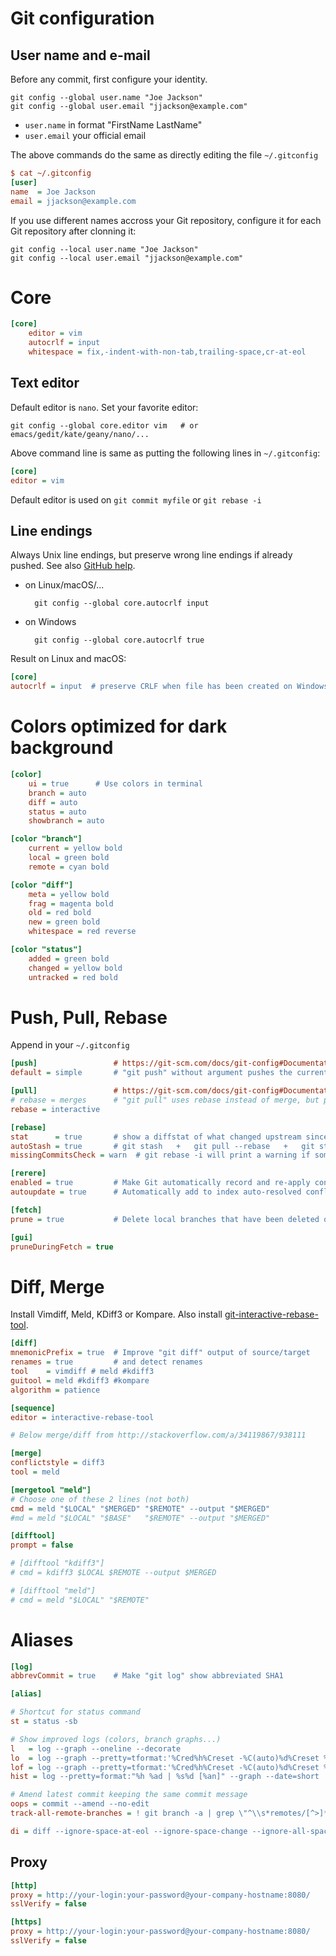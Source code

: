 Git configuration
=================

User name and e-mail
--------------------

Before any commit, first configure your identity.

    git config --global user.name "Joe Jackson"
    git config --global user.email "jjackson@example.com"

- `user.name` in format "FirstName LastName"
- `user.email` your official email

The above commands do the same as directly editing the file `~/.gitconfig`

```ini
$ cat ~/.gitconfig
[user]
name  = Joe Jackson
email = jjackson@example.com
```
If you use different names accross your Git repository, configure it for each Git repository after clonning it:

    git config --local user.name "Joe Jackson"
    git config --local user.email "jjackson@example.com"


Core
====

```ini
[core]
	editor = vim
	autocrlf = input
	whitespace = fix,-indent-with-non-tab,trailing-space,cr-at-eol
```

Text editor
-----------

Default editor is `nano`. Set your favorite editor:

    git config --global core.editor vim   # or emacs/gedit/kate/geany/nano/...

Above command line is same as putting the following lines in `~/.gitconfig`:

```ini
[core]
editor = vim
```

Default editor is used on `git commit myfile` or `git rebase -i`


Line endings
------------

Always Unix line endings, but preserve wrong line endings if already pushed.
See also [GitHub help](https://help.github.com/articles/dealing-with-line-endings#platform-all).
    
* on Linux/macOS/...
    
        git config --global core.autocrlf input
    
* on Windows
    
        git config --global core.autocrlf true

Result on Linux and macOS:

```ini
[core]
autocrlf = input  # preserve CRLF when file has been created on Windows
```


Colors optimized for dark background
====================================

```ini
[color]
	ui = true      # Use colors in terminal
	branch = auto
	diff = auto
	status = auto
	showbranch = auto

[color "branch"]
	current = yellow bold
	local = green bold
	remote = cyan bold

[color "diff"]
	meta = yellow bold
	frag = magenta bold
	old = red bold
	new = green bold
	whitespace = red reverse

[color "status"]
	added = green bold
	changed = yellow bold
	untracked = red bold
```

Push, Pull, Rebase
==================

Append in your `~/.gitconfig`

```ini
[push]                 # https://git-scm.com/docs/git-config#Documentation/git-config.txt-pushdefault
default = simple       # "git push" without argument pushes the current branch to the remote branch with the same name

[pull]                 # https://git-scm.com/docs/git-config#Documentation/git-config.txt-pullrebase
# rebase = merges      # "git pull" uses rebase instead of merge, but preserves existing local merges
rebase = interactive

[rebase]
stat      = true       # show a diffstat of what changed upstream since the last rebase
autoStash = true       # git stash   +   git pull --rebase   +   git stash pop
missingCommitsCheck = warn  # git rebase -i will print a warning if some commits are removed

[rerere]
enabled = true         # Make Git automatically record and re-apply conflicts resolution
autoupdate = true      # Automatically add to index auto-resolved conflicts

[fetch]
prune = true           # Delete local branches that have been deleted on remote repo

[gui]
pruneDuringFetch = true
```

Diff, Merge
===========

Install Vimdiff, Meld, KDiff3 or Kompare.
Also install [git-interactive-rebase-tool](https://github.com/MitMaro/git-interactive-rebase-tool).

```ini
[diff]
mnemonicPrefix = true  # Improve "git diff" output of source/target
renames = true         # and detect renames
tool    = vimdiff # meld #kdiff3
guitool = meld #kdiff3 #kompare
algorithm = patience

[sequence]
editor = interactive-rebase-tool

# Below merge/diff from http://stackoverflow.com/a/34119867/938111

[merge]
conflictstyle = diff3
tool = meld

[mergetool "meld"]
# Choose one of these 2 lines (not both)
cmd = meld "$LOCAL" "$MERGED" "$REMOTE" --output "$MERGED"
#md = meld "$LOCAL" "$BASE"   "$REMOTE" --output "$MERGED"

[difftool]
prompt = false

# [difftool "kdiff3"]
# cmd = kdiff3 $LOCAL $REMOTE --output $MERGED

# [difftool "meld"]
# cmd = meld "$LOCAL" "$REMOTE"
```

Aliases
=======

```ini
[log]
abbrevCommit = true    # Make "git log" show abbreviated SHA1

[alias]

# Shortcut for status command
st = status -sb

# Show improved logs (colors, branch graphs...)
l   = log --graph --oneline --decorate
lo  = log --graph --pretty=tformat:'%Cred%h%Creset -%C(auto)%d%Creset %s %Cgreen(%an %ad %ar)%Creset' --date=short --ignore-space-change --ignore-blank-lines
lof = log --graph --pretty=tformat:'%Cred%h%Creset -%C(auto)%d%Creset %s %Cgreen(%an %ad %ar)%Creset' --date=short --ignore-space-change --ignore-blank-lines --follow --find-copies-harder
hist = log --pretty=format:"%h %ad | %s%d [%an]" --graph --date=short

# Amend latest commit keeping the same commit message
oops = commit --amend --no-edit
track-all-remote-branches = ! git branch -a | grep \"^\\s*remotes/[^>]*$\" | xargs --interactive -L1 git checkout --track

di = diff --ignore-space-at-eol --ignore-space-change --ignore-all-space --ignore-blank-lines


```

Proxy
-----

```ini
[http]
proxy = http://your-login:your-password@your-company-hostname:8080/
sslVerify = false

[https]
proxy = http://your-login:your-password@your-company-hostname:8080/
sslVerify = false
```
